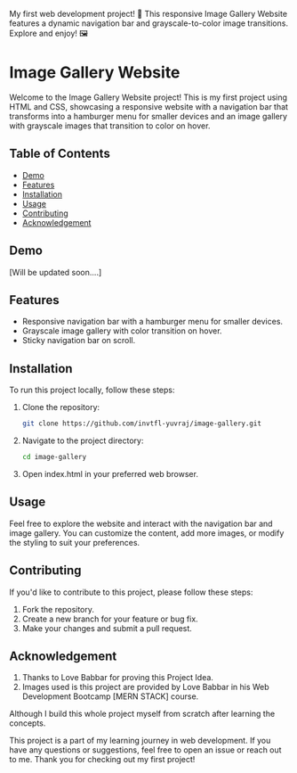 My first web development project! 🚀 This responsive Image Gallery Website features a dynamic navigation bar and grayscale-to-color image transitions. Explore and enjoy! 🖼️


# Image Gallery Website

Welcome to the Image Gallery Website project! This is my first project using HTML and CSS, showcasing a responsive website with a navigation bar that transforms into a hamburger menu for smaller devices and an image gallery with grayscale images that transition to color on hover.

## Table of Contents
- [Demo](#demo)
- [Features](#features)
- [Installation](#installation)
- [Usage](#usage)
- [Contributing](#contributing)
- [Acknowledgement](#acknowledgement)

## Demo

[Will be updated soon....]

## Features

- Responsive navigation bar with a hamburger menu for smaller devices.
- Grayscale image gallery with color transition on hover.
- Sticky navigation bar on scroll.

## Installation

To run this project locally, follow these steps:

1. Clone the repository:

   ```bash
   git clone https://github.com/invtfl-yuvraj/image-gallery.git

2. Navigate to the project directory:

    ```bash 
    cd image-gallery
3. Open index.html in your preferred web browser.

## Usage
Feel free to explore the website and interact with the navigation bar and image gallery. You can customize the content, add more images, or modify the styling to suit your preferences.

## Contributing
If you'd like to contribute to this project, please follow these steps:

1. Fork the repository.
2. Create a new branch for your feature or bug fix.
3. Make your changes and submit a pull request.

## Acknowledgement
1. Thanks to Love Babbar for proving this Project Idea.
2. Images used is this project are provided by Love Babbar in his Web Development Bootcamp [MERN STACK] course.

Although I build this whole project myself from scratch after learning the concepts.

This project is a part of my learning journey in web development. If you have any questions or suggestions, feel free to open an issue or reach out to me. Thank you for checking out my first project!